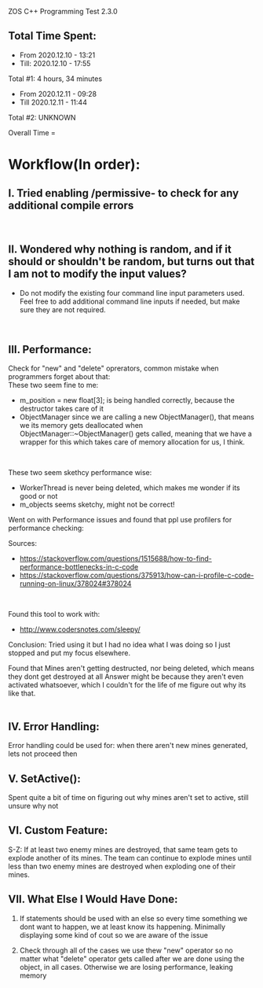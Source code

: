 ZOS C++ Programming Test 2.3.0

## Total Time Spent:
  - From 2020.12.10 - 13:21
  - Till: 2020.12.10 - 17:55
  
  Total #1: 4 hours, 34 minutes
  
  - From 2020.12.11 - 09:28
  - Till 2020.12.11 - 11:44
  
  Total #2: UNKNOWN
  
  Overall Time = 
  
# Workflow(In order):

## I. Tried enabling /permissive- to check for any additional compile errors
<br>
  
## II. Wondered why nothing is random, and if it should or shouldn't be random, but turns out that I am not to modify the input values?
  - Do not modify the existing four command line input parameters used.  Feel free to add additional command line
      inputs if needed, but make sure they are not required.
<br>
  
## III. Performance:<br>
  Check for "new" and "delete" oprerators, common mistake when programmers forget about that:
  <br>
These two seem fine to me:
   - m_position = new float[3]; is being handled correctly, because the destructor takes care of it
   - ObjectManager since we are calling a new ObjectManager(), that means we its memory gets deallocated when ObjectManager::~ObjectManager() gets called, meaning that we have a wrapper for this which takes care of memory allocation for us, I think.
<br>

These two seem skethcy performance wise:
   - WorkerThread is never being deleted, which makes me wonder if its good or not 
   - m_objects seems sketchy, might not be correct!

Went on with Performance issues and found that ppl use profilers for performance checking:
<br>

Sources:
   - https://stackoverflow.com/questions/1515688/how-to-find-performance-bottlenecks-in-c-code
   - https://stackoverflow.com/questions/375913/how-can-i-profile-c-code-running-on-linux/378024#378024
<br>

Found this tool to work with:
   - http://www.codersnotes.com/sleepy/

Conclusion: Tried using it but I had no idea what I was doing so I just stopped and put my focus elsewhere.

Found that Mines aren't getting destructed, nor being deleted, which means they dont get destroyed at all
Answer might be because they aren't even activated whatsoever, which I couldn't for the life of me figure out why its like that.
<br>
<br>

## IV. Error Handling:<br>
Error handling could be used for: when there aren't new mines generated, lets not proceed then
<br>

## V. SetActive():<br>
Spent quite a bit of time on figuring out why mines aren't set to active, still unsure why not

## VI. Custom Feature:<br>

S-Z: If at least two enemy mines are destroyed, that same team gets to explode another of its mines. The team
     can continue to explode mines until less than two enemy mines are destroyed when exploding one of their mines.
     
## VII. What Else I Would Have Done:
1. If statements should be used with an else so every time something we dont want to happen, we at least know its happening. Minimally displaying some kind of cout so we are aware of the issue

2. Check through all of the cases we use thew "new" operator so no matter what "delete" operator gets called after we are done using the object, in all cases. Otherwise we are losing performance, leaking memory
